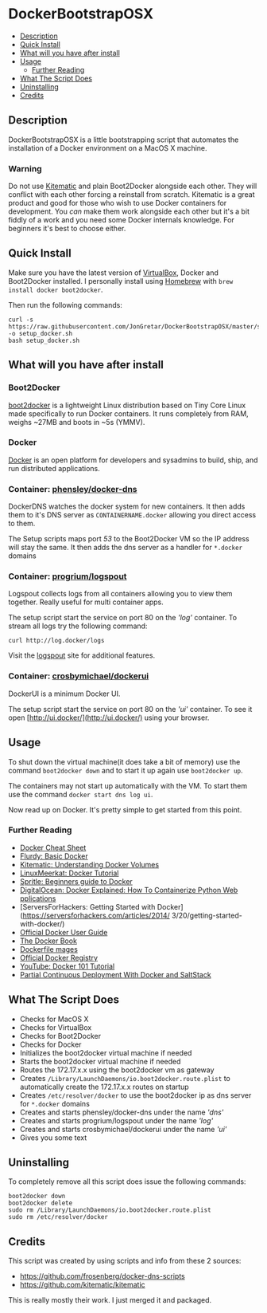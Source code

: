 # DockerBootstrapOSX

 * [Description](#description)
 * [Quick Install](#quick-install)
 * [What will you have after install](#what-will-you-have-after-install)
 * [Usage](#usage)
   * [Further Reading](#further-reading)
 * [What The Script Does](#what-the-script-does)
 * [Uninstalling](#uninstalling)
 * [Credits](#credits)


## Description

DockerBootstrapOSX is a little bootstrapping script that automates the installation of a Docker environment on a MacOS X machine.

### Warning

Do not use [Kitematic](kitematic.com) and plain Boot2Docker alongside each other. They will conflict with each other forcing a reinstall from scratch. Kitematic is a great product and good for those who wish to use Docker containers for development. You *can* make them work alongside each other but it's a bit fiddly of a work and you need some Docker internals knowledge. For beginners it's best to choose either.

## Quick Install

Make sure you have the latest version of [VirtualBox](http://virtualbox.org/wiki/Downloads), Docker and Boot2Docker installed. I personally install using [Homebrew](http://brew.sh) with `brew install docker boot2docker`.

Then run the following commands:

```console
curl -s https://raw.githubusercontent.com/JonGretar/DockerBootstrapOSX/master/setup.sh -o setup_docker.sh
bash setup_docker.sh
```

## What will you have after install

### Boot2Docker

[boot2docker](http://boot2docker.io/) is a lightweight Linux distribution based on Tiny Core Linux made specifically to run Docker containers. It runs completely from RAM, weighs ~27MB and boots in ~5s (YMMV).

### Docker

[Docker](https://docker.com/) is an open platform for developers and sysadmins to build, ship, and run distributed applications.

### Container: [phensley/docker-dns](https://github.com/phensley/docker-dns)

DockerDNS watches the docker system for new containers. It then adds them to it's DNS server as `CONTAINERNAME.docker` allowing you direct access to them.

The Setup scripts maps port *53* to the Boot2Docker VM so the IP address will stay the same. It then adds the dns server as a handler for `*.docker` domains

### Container: [progrium/logspout](https://github.com/progrium/logspout)

Logspout collects logs from all containers allowing you to view them together. Really useful for multi container apps.

The setup script start the service on port 80 on the *'log'* container. To stream all logs try the following command:

	curl http://log.docker/logs

Visit the [logspout](https://github.com/progrium/logspout) site for additional features.

### Container: [crosbymichael/dockerui](https://github.com/crosbymichael/dockerui)

DockerUI is a minimum Docker UI.

The setup script start the service on port 80 on the *'ui'* container. To see it open [http://ui.docker/](http://ui.docker/) using your browser.

## Usage

To shut down the virtual machine(it does take a bit of memory) use the command `boot2docker down` and to start it up again use `boot2docker up`.

The containers may not start up automatically with the VM. To start them use the command `docker start dns log ui`.

Now read up on Docker. It's pretty simple to get started from this point.

### Further Reading

 * [Docker Cheat Sheet](https://github.com/wsargent/docker-cheat-sheet#docker-cheat-sheet)
 * [Flurdy: Basic Docker](http://flurdy.com/docs/docker/docker_osx_ubuntu.html#docker)
 * [Kitematic: Understanding Docker Volumes ](http://kitematic.com/blog/2014/09/10/understanding-docker-volumes.html)
 * [LinuxMeerkat: Docker Tutorial](http://linuxmeerkat.wordpress.com/2014/07/21/docker-tutorial/)
 * [Spritle: Beginners guide to Docker](http://www.spritle.com/blogs/2013/08/23/docker-for-beginners/)
 * [DigitalOcean: Docker Explained: How To Containerize Python Web  pplications](https://www.digitalocean.com/community/tutorials/docker-explained-how-to-containerize-python-web-applications)
 * [ServersForHackers: Getting Started with Docker](https://serversforhackers.com/articles/2014/ 3/20/getting-started-with-docker/)
 * [Official Docker User Guide](https://docs.docker.com/userguide/)
 * [The Docker Book](http://dockerbook.com/)
 * [Dockerfile  mages](http://dockerfile.github.io/)
 * [Official Docker Registry](https://registry.hub.docker.com/)
 * [YouTube: Docker 101 Tutorial](https://www.youtube.com/watch?v=VeiUjkiqo9E)
 * [Partial Continuous Deployment With Docker and SaltStack](http://bitjudo.com/blog/2014/05/13/partial-continuous-deployment-with-docker-and-saltstack/)


## What The Script Does

 * Checks for MacOS X
 * Checks for VirtualBox
 * Checks for Boot2Docker
 * Checks for Docker
 * Initializes the boot2docker virtual machine if needed
 * Starts the boot2docker virtual machine if needed
 * Routes the 172.17.x.x using the boot2docker vm as gateway
 * Creates `/Library/LaunchDaemons/io.boot2docker.route.plist` to automatically create the 172.17.x.x routes on startup
 * Creates `/etc/resolver/docker` to use the boot2docker ip as dns server for `*.docker` domains
 * Creates and starts phensley/docker-dns under the name *'dns'*
 * Creates and starts progrium/logspout under the name *'log'*
 * Creates and starts crosbymichael/dockerui under the name *'ui'*
 * Gives you some text

## Uninstalling

To completely remove all this script does issue the following commands:

```console
boot2docker down
boot2docker delete
sudo rm /Library/LaunchDaemons/io.boot2docker.route.plist
sudo rm /etc/resolver/docker
```

## Credits

This script was created by using scripts and info from these 2 sources:

 * https://github.com/frosenberg/docker-dns-scripts
 * https://github.com/kitematic/kitematic

This is really mostly their work. I just merged it and packaged.
